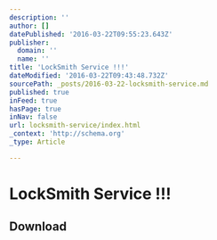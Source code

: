 ```yaml
---
description: ''
author: []
datePublished: '2016-03-22T09:55:23.643Z'
publisher:
  domain: ''
  name: ''
title: 'LockSmith Service !!!'
dateModified: '2016-03-22T09:43:48.732Z'
sourcePath: _posts/2016-03-22-locksmith-service.md
published: true
inFeed: true
hasPage: true
inNav: false
url: locksmith-service/index.html
_context: 'http://schema.org'
_type: Article

---
```

# LockSmith Service !!!

<article style=""><h1>Download</h1></article>
